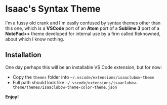 # Isaac's Syntax Theme

I'm a fussy old crank and I'm easily confused by syntax themes other than this one, which is a **VSCode** port of an **Atom** port of a **Sublime 3** port of a **NotePad++** theme developed for internal use by a firm called Reknowned, about which I know nothing.

## Installation

One day perhaps this will be an installable VS Code extension, but for now:
- Copy the `themes` folder into  `~/.vscode/extensions/isaaclubow-theme`
- Full path should look like `~/.vscode/extensions/isaaclubow-theme/themes/isaaclubow-theme-color-theme.json`

**Enjoy!**
